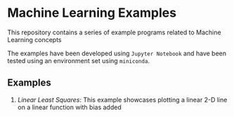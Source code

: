# Machine Learning Examples
This repository contains a series of example programs related to Machine Learning concepts

The examples have been developed using `Jupyter Notebook` and have been tested using an environment set using `miniconda`.

## Examples
1. *Linear Least Squares*: This example showcases plotting a linear 2-D line on a linear function with bias added
